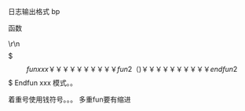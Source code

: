 日志输出格式 bp

函数

\r\n
     $$$$$$$ fun xxx
￥￥￥￥￥￥￥￥￥￥fun2（)
￥￥￥￥￥￥￥￥￥￥end fun2
 $$$$$$$ Endfun  xxx 模式。。


着重号使用钱符号。。。
多重fun要有缩进





